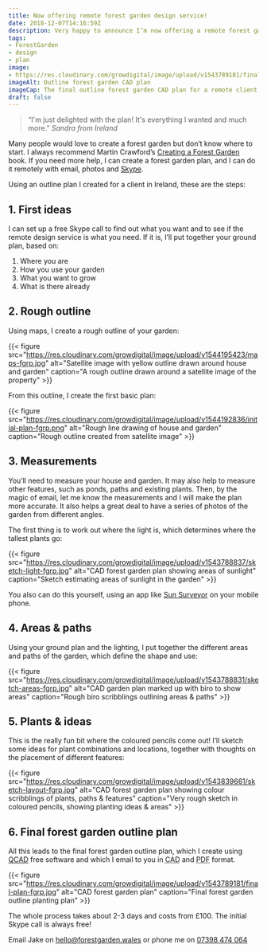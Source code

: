 ```yaml
---
title: Now offering remote forest garden design service!
date: 2018-12-07T14:16:59Z
description: Very happy to announce I’m now offering a remote forest garden design service. Using email and Skype, I can create an outline forest garden plan for only £100. 
tags: 
- ForestGarden
- design
- plan
image: 
- https://res.cloudinary.com/growdigital/image/upload/v1543789181/final-plan-fgrp.jpg
imageAlt: Outline forest garden CAD plan
imageCap: The final outline forest garden CAD plan for a remote client
draft: false
---
```


> “I'm just delighted with the plan! It's everything I wanted and much more.”
> _Sandra from Ireland_

Many people would love to create a forest garden but don’t know where to start. I always recommend Martin Crawford’s [Creating a Forest Garden](https://www.agroforestry.co.uk/product/creating-a-forest-garden-2/) book. If you need more help, I can create a forest garden plan, and I can do it remotely with email, photos and [Skype](https://www.skype.com/en/). 

Using an outline plan I created for a client in Ireland, these are the steps:

## 1. First ideas

I can set up a free Skype call to find out what you want and to see if the remote design service is what you need. If it is, I’ll put together your ground plan, based on: 

1. Where you are
2. How you use your garden
2. What you want to grow
3. What is there already

## 2. Rough outline

Using maps, I create a rough outline of your garden:

{{< figure src="https://res.cloudinary.com/growdigital/image/upload/v1544195423/maps-fgrp.jpg" alt="Satellite image with yellow outline drawn around house and garden" caption="A rough outline drawn around a satellite image of the property" >}}

From this outline, I create the first basic plan:

{{< figure src="https://res.cloudinary.com/growdigital/image/upload/v1544192836/initial-plan-fgrp.png" alt="Rough line drawing of house and garden" caption="Rough outline created from satellite image" >}}

## 3. Measurements

You’ll need to measure your house and garden. It may also help to measure other features, such as ponds, paths and existing plants. Then, by the magic of email, let me know the measurements and I will make the plan more accurate. It also helps a great deal to have a series of photos of the garden from different angles.

The first thing is to work out where the light is, which determines where the tallest plants go:

{{< figure src="https://res.cloudinary.com/growdigital/image/upload/v1543788837/sketch-light-fgrp.jpg" alt="CAD forest garden plan showing areas of sunlight" caption="Sketch estimating areas of sunlight in the garden" >}}

You also can do this yourself, using an app like [Sun Surveyor](https://www.sunsurveyor.com) on your mobile phone.

## 4. Areas & paths

Using your ground plan and the lighting, I put together the different areas and paths of the garden, which define the shape and use:

{{< figure src="https://res.cloudinary.com/growdigital/image/upload/v1543788831/sketch-areas-fgrp.jpg" alt="CAD garden plan marked up with biro to show areas" caption="Rough biro scribblings outlining areas & paths" >}}

## 5. Plants & ideas

This is the really fun bit where the coloured pencils come out! I’ll sketch some ideas for plant combinations and locations, together with thoughts on the placement of different features:

{{< figure src="https://res.cloudinary.com/growdigital/image/upload/v1543839661/sketch-layout-fgrp.jpg" alt="CAD forest garden plan showing colour scribblings of plants, paths & features" caption="Very rough sketch in coloured pencils, showing planting ideas & areas" >}}

## 6. Final forest garden outline plan

All this leads to the final forest garden outline plan, which I create using [QCAD](https://qcad.org) free software and which I email to you in <abbr title="Computer Aided Design">CAD</abbr> and <abbr title="Portable Document Format">PDF</abbr> format. 

{{< figure src="https://res.cloudinary.com/growdigital/image/upload/v1543789181/final-plan-fgrp.jpg" alt="CAD forest garden plan" caption="Final forest garden outline planting plan" >}}

The whole process takes about 2-3 days and costs from £100. The initial Skype call is always free!

Email Jake on [hello@forestgarden.wales](mailto:hello@forestgarden.wales) or phone me on [07398&nbsp;474&nbsp;064](tel:447398474064)
